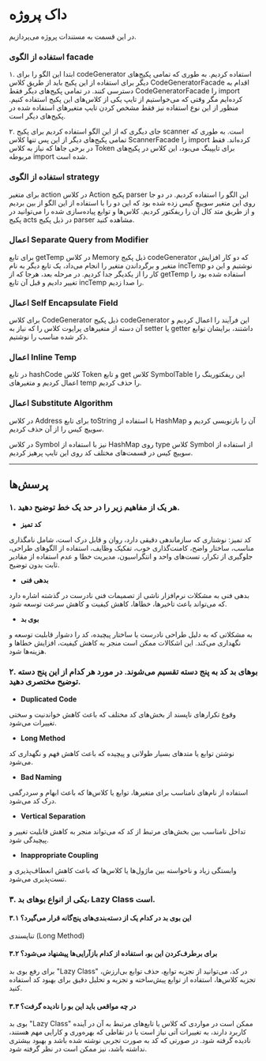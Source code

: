 # داک پروژه

در این قسمت به مستندات پروژه می‌پردازیم.

### استفاده از الگوی facade

۱. ابتدا این الگو را برای codeGenerator استفاده کردیم. به طوری که تمامی پکیج‌های دیگر برای استفاده از این پکیج باید از طریق کلاس CodeGeneratorFacade اقدام به دسترسی کنند. در تمامی پکیج‌های دیگر فقط CodeGeneratorFacade را import کرده‌ایم مگر وقتی که می‌خواستیم از تایپ یکی از کلاس‌های این پکیج استفاده کنیم. منظور از این نوع استفاده نیز فقط مشخص کردن تایپ متغیر‌های استفاده شده در پکیج‌های دیگر است.


۲. جای دیگری که از این الگو استفاده کردیم برای پکیج scanner است. به طوری که تمامی پکیج‌های دیگر از این پس تنها کلاس ScannerFacade را import کرده‌اند. فقط در برخی جاها که نیاز به کلاس Token برای تایپینگ می‌بود، این کلاس در پکیج‌های مربوطه import شده است.

### استفاده از الگوی strategy

برای متغیر action در کلاس Action پکیج parser این الگو را استفاده کردیم. در دو جا روی این متغیر سوییچ کیس زده شده بود که این دو را با استفاده از این الگو از بین بردیم و از طریق متد کال آن را ریفکتور کردیم. کلاس‌ها و توابع پیاده‌سازی شده را می‌توانید در پکیج acts در ذیل پکیج parser مشاهده کنید.


### اعمال  Separate Query from Modifier

برای تابع getTemp در کلاس Memory ذیل پکیج codeGenerator که دو کار افزایش متغیر و برگرداندن متغیر را انجام می‌داد، یک تابع دیگر به نام incTemp نوشتیم و این دو کار را از یکدیگر جدا کردیم. در مرحله بعد، هرجا که از getTemp استفاده شده بود را تغییر دادیم و قبل آن تابع incTemp را صدا زدیم.

### اعمال Self Encapsulate Field

برای کلاس CodeGenerator ذیل پکیج codeGenerator این فرآیند را اعمال کردیم و آن دسته از متغیر‌های پرایوت کلاس را که نیاز به setter یا getter داشتند، برایشان توابع ذکر شده مناسب را نوشتیم.


### اعمال Inline Temp

در تابع hashCode کلاس Token و تابع get کلاس SymbolTable این ریفکتورینگ را اعمال کردیم و متغیر‌های temp را حذف کردیم.

### اعمال Substitute Algorithm

در کلاس Address برای تابع toString با استفاده از HashMap آن را بازنویسی کردیم و سوییچ کیس را از آن حذف کردیم.

در کلاس Symbol نیز با استفاده از HashMap روی type کلاس Symbol از استفاده از سوییچ کیس در قسمت‌های مختلف کد روی این تایپ پرهیز کردیم.

---
## پرسش‌ها
### ۱. هر یک از مفاهیم زیر را در حد یک خط توضیح دهید.

- **کد تمیز**

کد تمیز: نوشتاری که سازماندهی دقیقی دارد، روان و قابل درک است، شامل نامگذاری مناسب، ساختار واضح، کامنت‌گذاری خوب، تفکیک وظایف، استفاده از الگوهای طراحی، جلوگیری از تکرار، تست‌های واحد و انتگراسیون، مدیریت خطا و عدم استفاده از مقادیر ثابت بدون توضیح.

- **بدهی فنی**

بدهی فنی به مشکلات نرم‌افزار ناشی از تصمیمات فنی نادرست در گذشته اشاره دارد که می‌تواند باعث تاخیرها، خطاها، کاهش کیفیت و کاهش سرعت توسعه شود.

- **بوی بد**

به مشکلاتی که به دلیل طراحی نادرست یا ساختار پیچیده، کد را دشوار قابلیت توسعه و نگهداری می‌کند. این اشکالات ممکن است منجر به کاهش کیفیت، افزایش خطاها و هزینه‌ها شود.

### ۲.  بوهای بد کد به پنج دسته تقسیم می‌شوند. در مورد هر کدام از این پنج دسته توضیح مختصری دهید.

- **Duplicated Code**

وقوع تکرارهای ناپسند از بخش‌های کد مختلف که باعث کاهش خواندنیت و سختی تغییرات می‌شود.


- **Long Method**

نوشتن توابع یا متدهای بسیار طولانی و پیچیده که باعث کاهش فهم و نگهداری کد می‌شود.

- **Bad Naming**

استفاده از نام‌های نامناسب برای متغیرها، توابع یا کلاس‌ها که باعث ابهام و سردرگمی درک کد می‌شود.

- **Vertical Separation**

تداخل نامناسب بین بخش‌های مرتبط از کد که می‌تواند منجر به کاهش قابلیت تغییر و پیچیدگی شود.

- **Inappropriate Coupling**

وابستگی زیاد و ناخواسته بین ماژول‌ها یا کلاس‌ها که باعث کاهش انعطاف‌پذیری و تست‌پذیری می‌شود.


### ۳. یکی از انواع بوهای بد، Lazy Class است. 

#### ۳.۱ این بوی بد در کدام یک از دسته‌بندی‌های پنج‌گانه قرار می‌گیرد؟ 
تناپسندی (Long Method)

#### ۳.۲ برای برطرف‌کردن این بو، استفاده از کدام بازآرایی‌ها پیشنهاد می‌شود؟ 
برای رفع بوی بد "Lazy Class" در کد، می‌توانید از تجزیه توابع، حذف توابع بی‌ارزش، تجزیه کلاس‌ها، استفاده از توابع پیش‌ساخته و تجزیه و تحلیل دقیق برای بهبود کد استفاده کنید.

#### ۳.۳ در چه مواقعی باید این بو را نادیده گرفت؟
بوی بد "Lazy Class" ممکن است در مواردی که کلاس یا تابع‌های مرتبط به آن در آینده کاربرد دارند، به تغییرات آتی نیاز است یا در نقاطی که بهره‌وری و کارایی مهم هستند، نادیده گرفته شود. در صورتی که کد به صورت تجربی نوشته شده باشد و بهبود بیشتری نداشته باشد، نیز ممکن است در نظر گرفته شود.